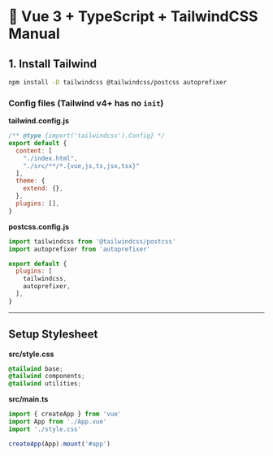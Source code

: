 # 🚀 Vue 3 + TypeScript + TailwindCSS Manual

## 1. Install Tailwind

```bash
npm install -D tailwindcss @tailwindcss/postcss autoprefixer
```

### Config files (Tailwind v4+ has no `init`)

**tailwind.config.js**

```js
/** @type {import('tailwindcss').Config} */
export default {
  content: [
    "./index.html",
    "./src/**/*.{vue,js,ts,jsx,tsx}"
  ],
  theme: {
    extend: {},
  },
  plugins: [],
}
```

**postcss.config.js**

```js
import tailwindcss from '@tailwindcss/postcss'
import autoprefixer from 'autoprefixer'

export default {
  plugins: [
    tailwindcss,
    autoprefixer,
  ],
}
```

---

## Setup Stylesheet

**src/style.css**

```css
@tailwind base;
@tailwind components;
@tailwind utilities;
```

**src/main.ts**

```ts
import { createApp } from 'vue'
import App from './App.vue'
import './style.css'

createApp(App).mount('#app')
```

